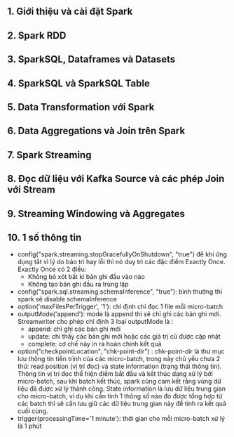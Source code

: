 ## 1. Giới thiệu và cài đặt Spark
## 2. Spark RDD
## 3. SparkSQL, Dataframes và Datasets
## 4. SparkSQL và SparkSQL Table
## 5. Data Transformation với Spark
## 6. Data Aggregations và Join trên Spark
## 7. Spark Streaming
## 8. Đọc dữ liệu với Kafka Source và các phép Join với Stream
## 9. Streaming Windowing và Aggregates
## 10. 1 số thông tin
- config("spark.streaming.stopGracefullyOnShutdown", "true") để khi ứng dụng tắt vì lý do bảo trì hay lỗi thì nó duy trì các đặc điểm Exactly Once. Exactly Once có 2 điều:
  - Không bỏ xót bất kì bản ghi đầu vào nào
  - Không tạo bản ghi đầu ra trùng lặp
- config("spark.sql.streaming.schemaInference", "true"): bình thường thì spark sẽ disable schemaInference
- option('maxFilesPerTrigger', '1'): chỉ định chỉ đọc 1 file mỗi micro-batch
- outputMode('append'): mode là append thì sẽ chỉ ghi các bản ghi mới. Streamwriter cho phép chỉ định 3 loại outputMode là :
  - append: chỉ ghi các bản ghi mới
  - update: chỉ thấy các bản ghi mới hoặc các giá trị cũ được cập nhật
  - complete: cơ chế này in ra hoàn chỉnh kết quả 
- option("checkpointLocation", "chk-point-dir") : chk-point-dir là thư mục lưu thông tin tiến trình của các micro-batch, trong này chủ yếu chưa 2 thứ: read position (vị trí đọc) và state information (trạng thái thông tin). Thông tin vị trí đọc thể hiện điểm bắt đầu và kết thúc dang xử lý bởi micro-batch, sau khi batch kết thúc, spark cũng cam kết rằng vùng dữ liệu đã được xử lý thành công. State information là lưu dữ liệu trung gian cho micro-batch, ví dụ khi cần tính 1 thông số nào đó được tổng hợp từ các batch thì sẽ cần lưu giữ các dữ liệu trung gian này để tính ra kết quả cuối cùng.
- trigger(processingTime='1 minute'): thời gian cho mỗi micro-batch xử lý là 1 phút 
